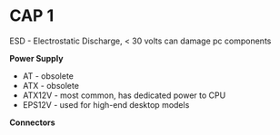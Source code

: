 # CAP 1
ESD - Electrostatic Discharge, < 30 volts can damage pc components

**Power Supply**
- AT - obsolete
- ATX - obsolete
- ATX12V - most common, has dedicated power to CPU
- EPS12V - used for high-end desktop models

**Connectors**
    
    
